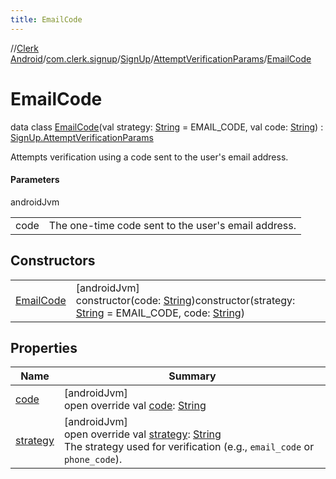 ```yaml
---
title: EmailCode
---
```

//[Clerk Android](../../../../../index.html)/[com.clerk.signup](../../../index.html)/[SignUp](../../index.html)/[AttemptVerificationParams](../index.html)/[EmailCode](index.html)



# EmailCode

data class [EmailCode](index.html)(val strategy: [String](https://kotlinlang.org/api/latest/jvm/stdlib/kotlin-stdlib/kotlin/-string/index.html) = EMAIL_CODE, val code: [String](https://kotlinlang.org/api/latest/jvm/stdlib/kotlin-stdlib/kotlin/-string/index.html)) : [SignUp.AttemptVerificationParams](../index.html)

Attempts verification using a code sent to the user's email address.



#### Parameters


androidJvm

| | |
|---|---|
| code | The one-time code sent to the user's email address. |



## Constructors


| | |
|---|---|
| [EmailCode](-email-code.html) | [androidJvm]<br>constructor(code: [String](https://kotlinlang.org/api/latest/jvm/stdlib/kotlin-stdlib/kotlin/-string/index.html))constructor(strategy: [String](https://kotlinlang.org/api/latest/jvm/stdlib/kotlin-stdlib/kotlin/-string/index.html) = EMAIL_CODE, code: [String](https://kotlinlang.org/api/latest/jvm/stdlib/kotlin-stdlib/kotlin/-string/index.html)) |


## Properties


| Name | Summary |
|---|---|
| [code](code.html) | [androidJvm]<br>open override val [code](code.html): [String](https://kotlinlang.org/api/latest/jvm/stdlib/kotlin-stdlib/kotlin/-string/index.html) |
| [strategy](strategy.html) | [androidJvm]<br>open override val [strategy](strategy.html): [String](https://kotlinlang.org/api/latest/jvm/stdlib/kotlin-stdlib/kotlin/-string/index.html)<br>The strategy used for verification (e.g., `email_code` or `phone_code`). |

